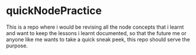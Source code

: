 # quickNodePractice

This is a repo where i would be revising all the node concepts that i learnt and want to keep the lessons i learnt documented,
so that the future me or anyone like me wants to take a quick sneak peek, this repo should serve the purpose.
